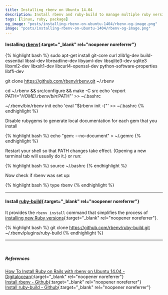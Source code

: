 ```yaml
---
title: Installing rbenv on Ubuntu 14.04
description: Install rbenv and ruby-build to manage multiple ruby versions on Ubuntu 14.04
tags: [linux, ruby, package]
og_image: "posts/installing-rbenv-on-ubuntu-1404/rbenv-og-image.png"
image: "posts/installing-rbenv-on-ubuntu-1404/rbenv-og-image.png"
---
```



#### Installing [rbenv](https://github.com/rbenv/rbenv#installation){:target="_blank" rel="noopener noreferrer"}


{% highlight bash %}
sudo apt-get install git-core curl zlib1g-dev build-essential libssl-dev libreadline-dev libyaml-dev libsqlite3-dev sqlite3 libxml2-dev libxslt1-dev libcurl4-openssl-dev python-software-properties libffi-dev

git clone https://github.com/rbenv/rbenv.git ~/.rbenv

cd ~/.rbenv && src/configure && make -C src
echo 'export PATH="$HOME/.rbenv/bin:$PATH"' >> ~/.bashrc

~/.rbenv/bin/rbenv init
echo 'eval "$(rbenv init -)"' >> ~/.bashrc
{% endhighlight %}


Disable rubygems to generate local documentation for each gem that you install


{% highlight bash %}
echo "gem: --no-document" > ~/.gemrc
{% endhighlight %}


Restart your shell so that PATH changes take effect. (Opening a new terminal tab will usually do it.) or run:


{% highlight bash %}
source ~/.bashrc
{% endhighlight %}


Now check if rbenv was set up:


{% highlight bash %}
type rbenv
{% endhighlight %}

---

#### Install [ruby-build](https://github.com/rbenv/ruby-build#readme){:target="_blank" rel="noopener noreferrer"}

It provides the `rbenv install` command that simplifies the process of [installing new Ruby versions](https://github.com/rbenv/rbenv#installing-ruby-versions){:target="_blank" rel="noopener noreferrer"}.

{% highlight bash %}
git clone https://github.com/rbenv/ruby-build.git ~/.rbenv/plugins/ruby-build
{% endhighlight %}


---
<br>

##### References
[How To Install Ruby on Rails with rbenv on Ubuntu 14.04 - Digitalocean](https://www.digitalocean.com/community/tutorials/how-to-install-ruby-on-rails-with-rbenv-on-ubuntu-14-04){:target="_blank" rel="noopener noreferrer"}
<br>
[Install rbenv - Github](https://github.com/rbenv/rbenv#installation){:target="_blank" rel="noopener noreferrer"}
<br>
[Install ruby-build - Github](https://github.com/rbenv/ruby-build#installation){:target="_blank" rel="noopener noreferrer"}

